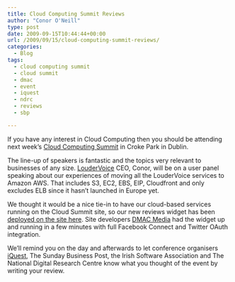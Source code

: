 ```yaml
---
title: Cloud Computing Summit Reviews
author: "Conor O'Neill"
type: post
date: 2009-09-15T10:44:44+00:00
url: /2009/09/15/cloud-computing-summit-reviews/
categories:
  - Blog
tags:
  - cloud computing summit
  - cloud summit
  - dmac
  - event
  - iquest
  - ndrc
  - reviews
  - sbp

---
```

If you have any interest in Cloud Computing then you should be attending next week&#8217;s [Cloud Computing Summit][1] in Croke Park in Dublin.

The line-up of speakers is fantastic and the topics very relevant to businesses of any size. [LouderVoice][2] CEO, Conor, will be on a user panel speaking about our experiences of moving all the LouderVoice services to Amazon AWS. That includes S3, EC2, EBS, EIP, Cloudfront and only excludes ELB since it hasn&#8217;t launched in Europe yet.

We thought it would be a nice tie-in to have our cloud-based services running on the Cloud Summit site, so our new reviews widget has been [deployed on the site here][3]. Site developers [DMAC Media][4] had the widget up and running in a few minutes with full Facebook Connect and Twitter OAuth integration.

We&#8217;ll remind you on the day and afterwards to let conference organisers [iQuest][5], The Sunday Business Post, the Irish Software Association and The National Digital Research Centre know what you thought of the event by writing your review.

 [1]: http://www.cloudsummit.ie/
 [2]: http://business.loudervoice.com/
 [3]: http://www.cloudsummit.ie/index.php?show=agenda
 [4]: http://www.dmacmedia.ie/
 [5]: http://www.iquest.ie/